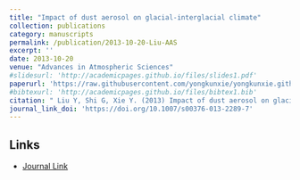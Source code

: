 ```yaml
---
title: "Impact of dust aerosol on glacial-interglacial climate"
collection: publications
category: manuscripts
permalink: /publication/2013-10-20-Liu-AAS
excerpt: ''
date: 2013-10-20
venue: "Advances in Atmospheric Sciences"
#slidesurl: 'http://academicpages.github.io/files/slides1.pdf'
paperurl: 'https://raw.githubusercontent.com/yongkunxie/yongkunxie.github.io/main/files/2013-10-20-Liu-AAS.pdf'
#bibtexurl: 'http://academicpages.github.io/files/bibtex1.bib'
citation: " Liu Y, Shi G, Xie Y. (2013) Impact of dust aerosol on glacial-interglacial climate. Advances in Atmospheric Sciences, 30, 1725–1731."
journal_link_doi: 'https://doi.org/10.1007/s00376-013-2289-7'
---
```

<!-- 在页面内容中添加链接显示 -->
<h2>Links</h2>
<ul>
    <li><a href="{{ page.journal_link_doi }}">Journal Link</a></li>
</ul>
